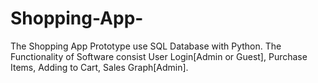 # Shopping-App-
The Shopping App Prototype use SQL Database with Python. 
The Functionality of Software consist User Login[Admin or Guest], Purchase Items, Adding to Cart, Sales Graph[Admin].
